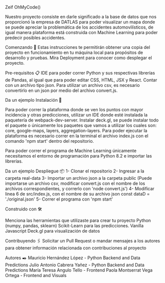 Zeif
OhMyCode()

Nuestro proyecto consiste en darle significado a la base de datos que
nos proporcionó la empresa de DATLAS para poder visualizar un mapa donde se puede apreciar la problemática de los accidentes automovilísticos, de igual manera plataforma está construida con Machine Learning para poder
predecir posibles accidentes.

Comenzando 🚀
Estas instrucciones te permitirán obtener una copia del proyecto en funcionamiento en tu máquina local para propósitos de desarrollo y pruebas.
Mira Deployment para conocer como desplegar el proyecto.

Pre-requisitos 📋
IDE para poder correr Python y sus respectivas librerías de Pandas,
al igual que para poder editar CSS, HTML, JSX y React.
Contar con un archivo tipo json.
Para utilizar un archivo csv, es necesario convertirlo en un json por medio del archivo convert.js.

Da un ejemplo
Instalación 🔧

Para poder correr la plataforma donde se ven los puntos con mayor incidencia y
otras predicciones, utilizar un IDE donde esté instalada la paquetería de webpack-dev-server.
Instalar deck.gl, se puede instalar todo el paquete o únicamente los paquetes que vamos a utilizar los cuales son: core, google-maps, layers, aggregation-layers.
Para poder ejecutar la plataforma es necesario correr en la terminal el  archivo index.js con el comando 'npm start' dentro del repositorio.

Para poder correr el programa de Machine Learning únicamente necesitamos el entorno de programación para Python 8.2 e importar las librerías.

Da un ejemplo
Despliegue 📦
1- Clonar el repositorio
2- Ingresar a la carpeta real-data
3- Importar un archivo json a la carpeta public
(Puede importarse un archivo csv, modificar convert.js con el nombre de los archivos correspondientes, y correrlo con 'node convert.js')
4- Modificar linea 6 de src/index.js, con el nombre de su archivo json
const dataD = './original.json'
5- Correr el programa con 'npm start'

Construido con 🛠️

Menciona las herramientas que utilizaste para crear tu proyecto
Python (numpy, pandas, sklearn)
Scikit-Learn para las predicciones.
Vanilla Javascript
Deck.gl para visualización de datos

Contribuyendo 🖇️
Solicitar un Pull Request o mandar mensajes a los autores para obtener información relacionada con contribuciones al proyecto

Autores ✒️
Mauricio Hernández López        - Python Backend and Data Predictions
Julio Antonio Cabrera Yañez     - Python Backend and Data Predictions
María Teresa Angulo Tello       - Frontend
Paola Montserrat Vega Ortega    - Frontend and Visuals
